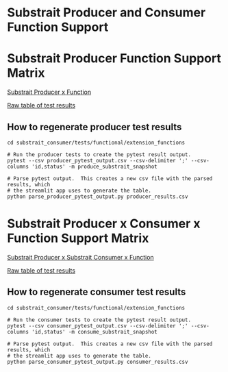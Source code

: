 Substrait Producer and Consumer Function Support
================================================

# Substrait Producer Function Support Matrix

[Substrait Producer x Function](https://substrait-function-compatibility.streamlit.app/)

[Raw table of test results](https://raw.githubusercontent.com/substrait-io/consumer-testing/main/app/producer_results.csv)

## How to regenerate producer test results
```commandline
cd substrait_consumer/tests/functional/extension_functions

# Run the producer tests to create the pytest result output.
pytest --csv producer_pytest_output.csv --csv-delimiter ';' --csv-columns 'id,status' -m produce_substrait_snapshot

# Parse pytest output.  This creates a new csv file with the parsed results, which
# the streamlit app uses to generate the table.
python parse_producer_pytest_output.py producer_results.csv
```


# Substrait Producer x Consumer x Function Support Matrix

[Substrait Producer x Substrait Consumer x Function](https://substrait-consumer-compatibility.streamlit.app/)

[Raw table of test results](https://raw.githubusercontent.com/substrait-io/consumer-testing/main/app/consumer_results.csv)

## How to regenerate consumer test results
```commandline
cd substrait_consumer/tests/functional/extension_functions

# Run the consumer tests to create the pytest result output.
pytest --csv consumer_pytest_output.csv --csv-delimiter ';' --csv-columns 'id,status' -m consume_substrait_snapshot

# Parse pytest output.  This creates a new csv file with the parsed results, which
# the streamlit app uses to generate the table.
python parse_consumer_pytest_output.py consumer_results.csv
```

